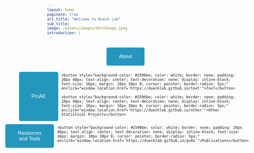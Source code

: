 ```yaml
---
layout: home
paginate: true
alt_title: "Welcome to Dueck Lab"
sub_title: 
image: /assets/images/HeroImage.jpeg
introduction: |
---
```


<div style="display: flex; flex-direction: column; align-items: center;">
  <button style="background-color: #2596be; color: white; border: none; padding: 20px 40px; text-align: center; text-decoration: none; display: inline-block; font-size: 16px; margin: 10px 0; cursor: pointer; border-radius: 5px;" onclick="window.location.href='https://duecklab.github.io/about'">About</button>

  <div style="display: flex; justify-content: flex-start;">
    <button style="background-color: #2596be; color: white; border: none; padding: 20px 40px; text-align: center; text-decoration: none; display: inline-block; font-size: 16px; margin: 10px 10px 0; cursor: pointer; border-radius: 5px;" onclick="window.location.href='https://duecklab.github.io/proae'">ProAE</button>

    <button style="background-color: #2596be; color: white; border: none; padding: 20px 40px; text-align: center; text-decoration: none; display: inline-block; font-size: 16px; margin: 10px 10px 0; cursor: pointer; border-radius: 5px;" onclick="window.location.href='https://duecklab.github.io/toxt'">ToxT</button>

    <button style="background-color: #2596be; color: white; border: none; padding: 20px 40px; text-align: center; text-decoration: none; display: inline-block; font-size: 16px; margin: 10px 10px 0; cursor: pointer; border-radius: 5px;" onclick="window.location.href='https://duecklab.github.io/other'">Other Statistical Projects</button>
  </div>

  <div style="display: flex; justify-content: flex-start;">
    <button style="background-color: #2596be; color: white; border: none; padding: 20px 40px; text-align: center; text-decoration: none; display: inline-block; font-size: 16px; margin: 10px 10px 0; cursor: pointer; border-radius: 5px;" onclick="window.location.href='https://duecklab.github.io/tools'">Resources and Tools</button>

    <button style="background-color: #2596be; color: white; border: none; padding: 20px 40px; text-align: center; text-decoration: none; display: inline-block; font-size: 16px; margin: 10px 10px 0; cursor: pointer; border-radius: 5px;" onclick="window.location.href='https://duecklab.github.io/pubs'">Publications</button>
  </div>
</div>


